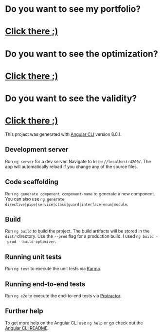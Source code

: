 # Do you want to see my portfolio?
# <a href="https://uladzimir-yeudakimovich.github.io/">Click there ;)</a>
# Do you want to see the optimization?
# <a href="https://developers.google.com/speed/pagespeed/insights/?url=https%3A%2F%2Fuladzimir-yeudakimovich.github.io%2F">Click there ;)</a>
# Do you want to see the validity?
# <a href="https://validator.w3.org/nu/?doc=https%3A%2F%2Fuladzimir-yeudakimovich.github.io%2F">Click there ;)</a>

This project was generated with [Angular CLI](https://github.com/angular/angular-cli) version 8.0.1.

## Development server

Run `ng server` for a dev server. Navigate to `http://localhost:4200/`. The app will automatically reload if you change any of the source files.

## Code scaffolding

Run `ng generate component component-name` to generate a new component. You can also use `ng generate directive|pipe|service|class|guard|interface|enum|module`.

## Build

Run `ng build` to build the project. The build artifacts will be stored in the `dist/` directory. Use the `--prod` flag for a production build. I used `ng build --prod --build-optimizer`.

## Running unit tests

Run `ng test` to execute the unit tests via [Karma](https://karma-runner.github.io).

## Running end-to-end tests

Run `ng e2e` to execute the end-to-end tests via [Protractor](http://www.protractortest.org/).

## Further help

To get more help on the Angular CLI use `ng help` or go check out the [Angular CLI README](https://github.com/angular/angular-cli/blob/master/README.md).